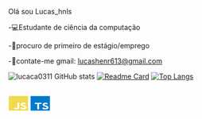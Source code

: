Olá sou Lucas_hnls



-💻Estudante de ciência da computação

-📢procuro de primeiro de estágio/emprego

-📖contate-me gmail: lucashenr613@gmail.com

![lucaca0311 GitHub stats](https://github-readme-stats.vercel.app/api?username=lucaca0311&show_icons=true&theme=dark)
[![Readme Card](https://github-readme-stats.vercel.app/api/pin/?username=lucaca0311&repo=github-readme-stats)](https://github.com/lucaca0311/github-readme-stats)
[![Top Langs](https://github-readme-stats.vercel.app/api/top-langs/?username=lucaca0311&hide_progress=false)](https://github.com/lucaca0311/github-readme-stats)

<div style="display: inline_block"><br>
  <img align="center" alt="Luca-Js" height="30" width="40" src="https://raw.githubusercontent.com/devicons/devicon/master/icons/javascript/javascript-plain.svg">
  <img align="center" alt="Luca-Ts" height="30" width="40" src="https://raw.githubusercontent.com/devicons/devicon/master/icons/typescript/typescript-plain.svg">
 
